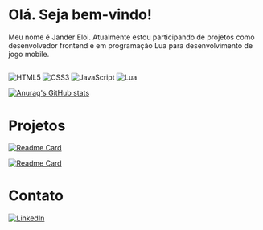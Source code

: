 # Olá. Seja bem-vindo!

Meu nome é Jander Eloi. Atualmente estou participando de projetos como desenvolvedor frontend e em programação Lua para desenvolvimento de jogo mobile.
 
 ##

![HTML5](https://img.shields.io/badge/html5-%23E34F26.svg?style=for-the-badge&logo=html5&logoColor=white)
![CSS3](https://img.shields.io/badge/css3-%231572B6.svg?style=for-the-badge&logo=css3&logoColor=white)
![JavaScript](https://img.shields.io/badge/javascript-%23323330.svg?style=for-the-badge&logo=javascript&logoColor=%23F7DF1E)
![Lua](https://img.shields.io/badge/lua-%232C2D72.svg?style=for-the-badge&logo=lua&logoColor=white)

[![Anurag's GitHub stats](https://github-readme-stats.vercel.app/api?username=jandereloi&show_icons=true&theme=merko)](https://github.com/anuraghazra/github-readme-stats)



# Projetos 

[![Readme Card](https://github-readme-stats.vercel.app/api/pin/?username=jandereloi&repo=landing-page&theme=merko)](https://jandereloi.github.io/landing-page/)

[![Readme Card](https://github-readme-stats.vercel.app/api/pin/?username=jandereloi&repo=star-explorer&theme=merko)](https://github.com/jandereloi/star-explorer)

# Contato

[<img src="https://img.shields.io/badge/LinkedIn-0077B5?style=for-the-badge&logo=linkedin&logoColor=white" alt="LinkedIn" heigth="30">](https://www.linkedin.com/in/jandereloi)
